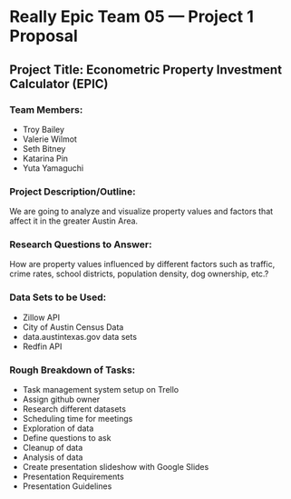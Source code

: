 # Really Epic Team 05 — Project 1 Proposal


## Project Title:   Econometric Property Investment Calculator (EPIC)

### Team Members: 
- Troy Bailey
- Valerie Wilmot
- Seth Bitney
- Katarina Pin
- Yuta Yamaguchi

### Project Description/Outline:  
We are going to analyze and visualize property values and factors that affect it in the greater Austin Area.

### Research Questions to Answer: 
How are property values influenced by different factors such as traffic, crime rates, school districts, population density, dog ownership, etc.?

### Data Sets to be Used: 
* Zillow API
* City of Austin Census Data
* data.austintexas.gov data sets
* Redfin API

### Rough Breakdown of Tasks:
* Task management system setup on Trello
* Assign github owner
* Research different datasets
* Scheduling time for meetings
* Exploration of data
* Define questions to ask
* Cleanup of data
* Analysis of data
* Create presentation slideshow with Google Slides
* Presentation Requirements
* Presentation Guidelines


